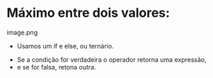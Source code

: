 # Máximo entre dois valores: 
image.png
* Usamos um if e else, ou ternário.
- Se a condição for verdadeira o operador retorna uma expressão, 
- e se for falsa, retona outra.